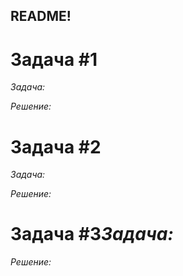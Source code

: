 ## README!
# Задача #1
*Задача:*


*Решение:*


# Задача #2
*Задача:*


*Решение:*



# Задача #3*Задача:*


*Решение:*

